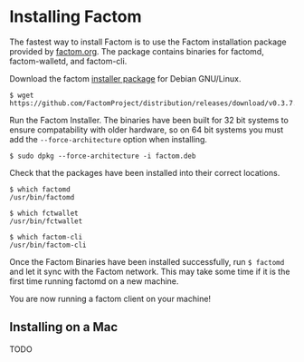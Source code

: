 Installing Factom
===
The fastest way to install Factom is to use the Factom installation package provided by [factom.org](http://factom.org). The package contains binaries for factomd, factom-walletd, and factom-cli.

Download the factom [installer package](https://github.com/FactomProject/distribution) for Debian GNU/Linux.

	$ wget https://github.com/FactomProject/distribution/releases/download/v0.3.7.0/factom.deb

Run the Factom Installer. The binaries have been built for 32 bit systems to ensure compatability with older hardware, so on 64 bit systems you must add the ``--force-architecture`` option when installing.

	$ sudo dpkg --force-architecture -i factom.deb

Check that the packages have been installed into their correct locations.

	$ which factomd
	/usr/bin/factomd
	
	$ which fctwallet
	/usr/bin/fctwallet
	
	$ which factom-cli
	/usr/bin/factom-cli

Once the Factom Binaries have been installed successfully, run ``$ factomd`` and let it sync with the Factom network. This may take some time if it is the first time running factomd on a new machine.

You are now running a factom client on your machine!

Installing on a Mac
---
TODO
